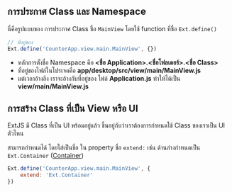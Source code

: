 
## การประกาศ Class และ Namespace

นี่คือรูปแบบของ การประกาศ Class ชื่อ `MainView` โดยใช้ function ที่ชื่อ `Ext.define()`

```js
// ที่อยู่ของ
Ext.define('CounterApp.view.main.MainView', {})
```

- หลักการตั้งชื่อ Namespace คือ **<ชื่อ Application>.<ชื่อโฟลเดอร์>.<ชื่อ Class>**
- ที่อยู่ของไฟล์ในโปรเจคคือ **app/desktop/src/view/main/MainView.js** 
- แต่เวลาอ้างอิง เราจะอ้างกับที่อยู่ของ ไฟล์ **Application.js** ทำให้ได้เป็น **view/main/MainView.js** 


## การสร้าง Class ที่เป็น View หรือ UI

ExtJS มี Class ที่เป็น UI พร้อมอยู่แล้ว ขึ้นอยู่กับว่าเราต้องการกำหนดใช้ Class ของเราเป็น UI ตัวไหน 

สามารถกำหนดได้ โดยใส่เป็นชื่อ ใน property ชื่อ `extend:` เช่น ด้านล่างกำหนดเป็น `Ext.Container` ([Container](https://docs.sencha.com/extjs/7.0.0/modern/Ext.Container.html)) 

```js
Ext.define('CounterApp.view.main.MainView', {
    extend: 'Ext.Container'
})
```
